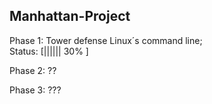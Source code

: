 
 Manhattan-Project
 -----------------

 Phase 1: Tower defense Linux´s command line;  
 Status: [||||||   30%        ]

 Phase 2: ??

 Phase 3: ???
